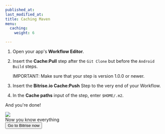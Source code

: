 ```yaml
---
published_at:
last_modified_at:
title: Caching Maven
menu:
  caching:
    weight: 6

---
```

1. Open your app's **Workflow Editor**.
2. Insert the **Cache:Pull** step after the `Git Clone` but before the `Android Build` steps.

   IMPORTANT: Make sure that your step is version 1.0.0 or newer.
3. Insert the **Bitrise.io Cache:Push** Step to the very end of your Workflow.
4. In the **Cache paths** input of the step, enter `$HOME/.m2`.

And you're done!

<div class="banner">
	<img src="/assets/images/banner-bg-888x170.png" style="border: none;">
	<div class="deploy-text">Now you know everything</div>
	<a target="_blank" href="https://app.bitrise.io/users/sign_up?utm_source=devcenter&utm_medium=bottom_cta"><button class="button">Go to Bitrise now</button></a>
</div>